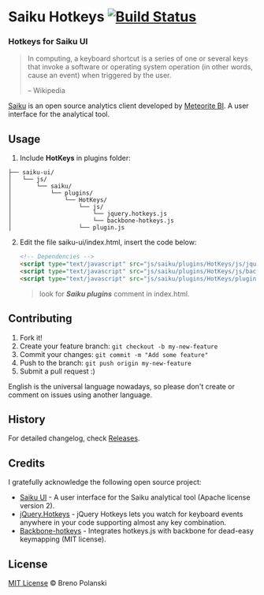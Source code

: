 # Saiku Hotkeys [![Build Status](https://travis-ci.org/brenopolanski/saiku-hotkeys.svg?branch=master)](https://travis-ci.org/brenopolanski/saiku-hotkeys)

### Hotkeys for Saiku UI

> In computing, a keyboard shortcut is a series of one or several keys that invoke a software or operating system operation (in other words, cause an event) when triggered by the user.
>
> – Wikipedia

[Saiku](http://www.meteorite.bi/saiku) is an open source analytics client developed by [Meteorite BI](http://www.meteorite.bi/). A user interface for the analytical tool.

## Usage

1. Include **HotKeys** in plugins folder:

	
  ```
  ├── saiku-ui/
  │   └── js/
  │       └── saiku/
  │           └── plugins/
  │               └── HotKeys/
  │                   └── js/
  │                       └── jquery.hotkeys.js
  │                       └── backbone-hotkeys.js
  │                   └── plugin.js
  ```

2. Edit the file saiku-ui/index.html, insert the code below:

	```html
	<!-- Dependencies -->
	<script type="text/javascript" src="js/saiku/plugins/HotKeys/js/jquery.hotkeys.js" defer></script>
	<script type="text/javascript" src="js/saiku/plugins/HotKeys/js/backbone-hotkeys.js" defer></script>
	<script type="text/javascript" src="js/saiku/plugins/HotKeys/plugin.js" defer></script>
	```
	> look for ***Saiku plugins*** comment in index.html.

## Contributing

1. Fork it!
2. Create your feature branch: `git checkout -b my-new-feature`
3. Commit your changes: `git commit -m "Add some feature"`
4. Push to the branch: `git push origin my-new-feature`
5. Submit a pull request  :)

English is the universal language nowadays, so please don't create or comment on issues using another language.
	
## History

For detailed changelog, check [Releases](https://github.com/brenopolanski/saiku-hotkeys/releases).

## Credits

I gratefully acknowledge the following open source project:

* [Saiku UI](https://github.com/OSBI/saiku-ui) - A user interface for the Saiku analytical tool (Apache license version 2).
* [jQuery.Hotkeys](https://github.com/jeresig/jquery.hotkeys) - jQuery Hotkeys lets you watch for keyboard events anywhere in your code supporting almost any key combination.
* [Backbone-hotkeys](https://github.com/rpocklin/backbone-hotkeys) - Integrates hotkeys.js with backbone for dead-easy keymapping (MIT license).

## License

[MIT License](http://brenopolanski.mit-license.org/) © Breno Polanski
